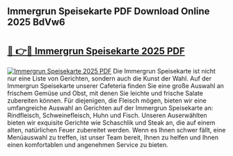 ## Immergrun Speisekarte PDF Download Online 2025 BdVw6

# <h2><a href="http://gcacpx5.nevu.top/?p=Immergrun+Speisekarte">🔗 👉🔴 Immergrun Speisekarte 2025 PDF</a></h2>

[![Immergrun Speisekarte 2025 PDF](https://i.imgur.com/dBaPXMq.png)](http://gcacpx5.nevu.top/?p=Immergrun+Speisekarte)
Die Immergrun Speisekarte ist nicht nur eine Liste von Gerichten, sondern auch die Kunst der Wahl. Auf der Immergrun Speisekarte unserer Cafeteria finden Sie eine große Auswahl an frischem Gemüse und Obst, mit denen Sie leichte und frische Salate zubereiten können. Für diejenigen, die Fleisch mögen, bieten wir eine umfangreiche Auswahl an Gerichten auf der Immergrun Speisekarte an: Rindfleisch, Schweinefleisch, Huhn und Fisch. Unseren Auserwählten bieten wir exquisite Gerichte wie Schaschlik und Steak an, die auf einem alten, natürlichen Feuer zubereitet werden. Wenn es Ihnen schwer fällt, eine Menüauswahl zu treffen, ist unser Team bereit, Ihnen zu helfen und Ihnen einen komfortablen und angenehmen Service zu bieten.
